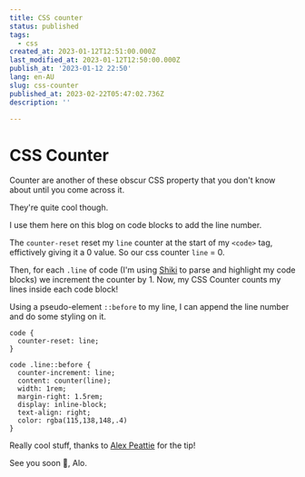 ```yaml
---
title: CSS counter
status: published
tags:
  - css
created_at: 2023-01-12T12:51:00.000Z
last_modified_at: 2023-01-12T12:50:00.000Z
publish_at: '2023-01-12 22:50'
lang: en-AU
slug: css-counter
published_at: 2023-02-22T05:47:02.736Z
description: ''

--- 
```

# CSS Counter

Counter are another of these obscur CSS property that you don't know about until you come across it.

They're quite cool though.

I use them here on this blog on code blocks to add  the line number.

The `counter-reset` reset my `line` counter at the start of my `<code>` tag, effictively giving it a 0 value.
So our css counter `line` = 0.

Then, for each `.line` of code (I'm using [Shiki](https://github.com/shikijs/shiki) to parse and highlight my code blocks) we increment the counter by 1.
Now, my CSS Counter counts my lines inside each code block!

Using a pseudo-element `::before` to my line, I can append the line number and do some styling on it.

```
code {
  counter-reset: line;
}

code .line::before {
  counter-increment: line;
  content: counter(line);
  width: 1rem;
  margin-right: 1.5rem;
  display: inline-block;
  text-align: right;
  color: rgba(115,138,148,.4)
}
```

Really cool stuff, thanks to [Alex Peattie](https://github.com/alexpeattie) for the tip!

See you soon 👋,
Alo.